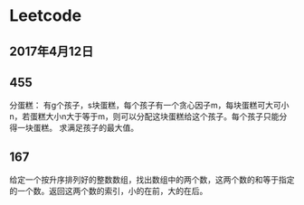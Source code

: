 # Leetcode

## 2017年4月12日
## 455
分蛋糕：
有g个孩子，s块蛋糕，每个孩子有一个贪心因子m，每块蛋糕可大可小n，若蛋糕大小n大于等于m，则可以分配这块蛋糕给这个孩子。每个孩子只能分得一块蛋糕。
求满足孩子的最大值。

## 167
给定一个按升序排列好的整数数组，找出数组中的两个数，这两个数的和等于指定的一个数。返回这两个数的索引，小的在前，大的在后。

